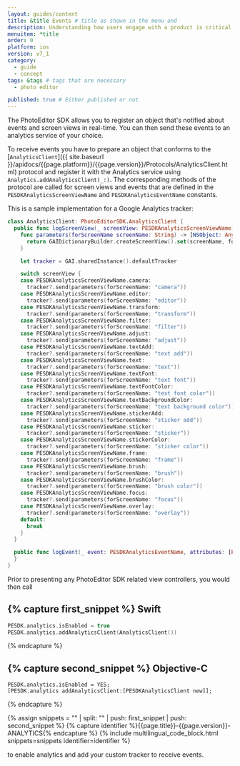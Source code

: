 ```yaml
---
layout: guides/content
title: &title Events # title as shown in the menu and
description: Understanding how users engage with a product is critical to every business. Learn how to track how your users interact with the PhotoEditor SDK for iOS.
menuitem: *title
order: 0
platform: ios
version: v7_1
category:
  - guide
  - concept
tags: &tags # tags that are necessary
  - photo editor

published: true # Either published or not
---
```


The PhotoEditor SDK allows you to register an object that's notified about events and screen views in real-time. You can then send these events to an analytics service of your choice.

To receive events you have to prepare an object that conforms to the [`AnalyticsClient`]({{ site.baseurl }}/apidocs/{{page.platform}}/{{page.version}}/Protocols/AnalyticsClient.html) protocol and register it with the Analytics service using `Analytics.addAnalyticsClient(_:)`. The corresponding methods of the protocol are called for screen views and events that are defined in the `PESDKAnalyticsScreenViewName` and `PESDKAnalyticsEventName` constants.

This is a sample implementation for a Google Analytics tracker:

```swift
class AnalyticsClient: PhotoEditorSDK.AnalyticsClient {
  public func logScreenView(_ screenView: PESDKAnalyticsScreenViewName) {
    func parameters(forScreenName screenName: String) -> [NSObject: AnyObject] {
      return GAIDictionaryBuilder.createScreenView().set(screenName, forKey: kGAIScreenName).build() as [NSObject: AnyObject]
    }

    let tracker = GAI.sharedInstance().defaultTracker

    switch screenView {
    case PESDKAnalyticsScreenViewName.camera:
      tracker?.send(parameters(forScreenName: "camera"))
    case PESDKAnalyticsScreenViewName.editor:
      tracker?.send(parameters(forScreenName: "editor"))
    case PESDKAnalyticsScreenViewName.transform:
      tracker?.send(parameters(forScreenName: "transform"))
    case PESDKAnalyticsScreenViewName.filter:
      tracker?.send(parameters(forScreenName: "filter"))
    case PESDKAnalyticsScreenViewName.adjust:
      tracker?.send(parameters(forScreenName: "adjust"))
    case PESDKAnalyticsScreenViewName.textAdd:
      tracker?.send(parameters(forScreenName: "text add"))
    case PESDKAnalyticsScreenViewName.text:
      tracker?.send(parameters(forScreenName: "text"))
    case PESDKAnalyticsScreenViewName.textFont:
      tracker?.send(parameters(forScreenName: "text font"))
    case PESDKAnalyticsScreenViewName.textFontColor:
      tracker?.send(parameters(forScreenName: "text font color"))
    case PESDKAnalyticsScreenViewName.textBackgroundColor:
      tracker?.send(parameters(forScreenName: "text background color"))
    case PESDKAnalyticsScreenViewName.stickerAdd:
      tracker?.send(parameters(forScreenName: "sticker add"))
    case PESDKAnalyticsScreenViewName.sticker:
      tracker?.send(parameters(forScreenName: "sticker"))
    case PESDKAnalyticsScreenViewName.stickerColor:
      tracker?.send(parameters(forScreenName: "sticker color"))
    case PESDKAnalyticsScreenViewName.frame:
      tracker?.send(parameters(forScreenName: "frame"))
    case PESDKAnalyticsScreenViewName.brush:
      tracker?.send(parameters(forScreenName: "brush"))
    case PESDKAnalyticsScreenViewName.brushColor:
      tracker?.send(parameters(forScreenName: "brush color"))
    case PESDKAnalyticsScreenViewName.focus:
      tracker?.send(parameters(forScreenName: "focus"))
    case PESDKAnalyticsScreenViewName.overlay:
      tracker?.send(parameters(forScreenName: "overlay"))
    default:
      break
    }
  }

  public func logEvent(_ event: PESDKAnalyticsEventName, attributes: [PESDKAnalyticsEventAttributeName : Any]?) {
  }
}
```

Prior to presenting any PhotoEditor SDK related view controllers, you would then call

{% capture first_snippet %}
Swift
---
```swift
PESDK.analytics.isEnabled = true
PESDK.analytics.addAnalyticsClient(AnalyticsClient())
```
{% endcapture %}

{% capture second_snippet %}
Objective-C
---
```objc
PESDK.analytics.isEnabled = YES;
[PESDK.analytics addAnalyticsClient:[PESDKAnalyticsClient new]];
```
{% endcapture %}

{% assign snippets = "" | split: "" | push: first_snippet | push: second_snippet %}
{% capture identifier %}{{page.title}}-{{page.version}}-ANALYTICS{% endcapture %}
{% include multilingual_code_block.html snippets=snippets identifier=identifier %}

to enable analytics and add your custom tracker to receive events.
